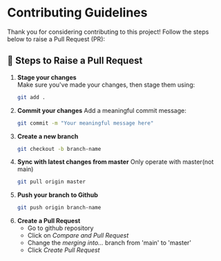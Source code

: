 # Contributing Guidelines

Thank you for considering contributing to this project! Follow the steps below to raise a Pull Request (PR):

## 🚀 Steps to Raise a Pull Request

1. **Stage your changes**  
   Make sure you've made your changes, then stage them using:
   ```bash
   git add .
   ```
2. **Commit your changes**
   Add a meaningful commit message:
   ```bash
   git commit -m "Your meaningful message here"
   ```
3. **Create a new branch**
   ```bash
   git checkout -b branch-name
   ```
4. **Sync with latest changes from master**
  Only operate with master(not main)
   ```bash
   git pull origin master
   ```
5. **Push your branch to Github**
   ```bash
   git push origin branch-name
   ```
6. **Create a Pull Request**
   - Go to github repository
   - Click on *Compare and Pull Request*
   - Change the *merging into...* branch from 'main' to 'master'
   - Click *Create Pull Request*   
